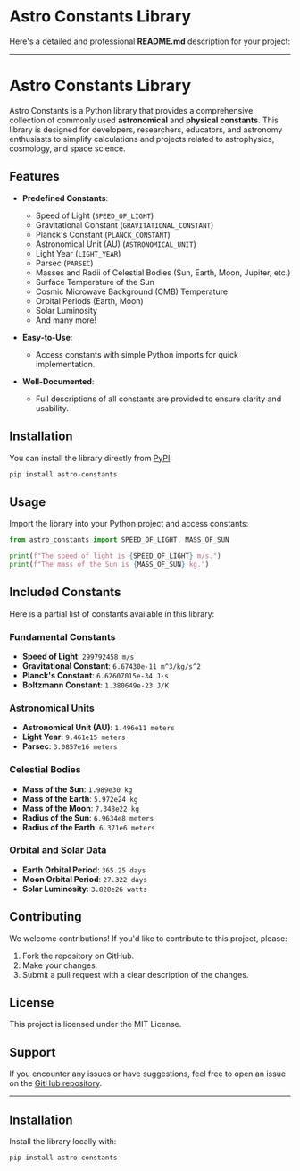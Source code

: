 # Astro Constants Library

Here's a detailed and professional **README.md** description for your project:

---

# Astro Constants Library

Astro Constants is a Python library that provides a comprehensive collection of commonly used **astronomical** and **physical constants**. This library is designed for developers, researchers, educators, and astronomy enthusiasts to simplify calculations and projects related to astrophysics, cosmology, and space science.

## Features

- **Predefined Constants**:
  - Speed of Light (`SPEED_OF_LIGHT`)
  - Gravitational Constant (`GRAVITATIONAL_CONSTANT`)
  - Planck's Constant (`PLANCK_CONSTANT`)
  - Astronomical Unit (AU) (`ASTRONOMICAL_UNIT`)
  - Light Year (`LIGHT_YEAR`)
  - Parsec (`PARSEC`)
  - Masses and Radii of Celestial Bodies (Sun, Earth, Moon, Jupiter, etc.)
  - Surface Temperature of the Sun
  - Cosmic Microwave Background (CMB) Temperature
  - Orbital Periods (Earth, Moon)
  - Solar Luminosity
  - And many more!

- **Easy-to-Use**:
  - Access constants with simple Python imports for quick implementation.

- **Well-Documented**:
  - Full descriptions of all constants are provided to ensure clarity and usability.

## Installation

You can install the library directly from [PyPI](https://pypi.org/project/astro-constants/):

```bash
pip install astro-constants
```

## Usage

Import the library into your Python project and access constants:

```python
from astro_constants import SPEED_OF_LIGHT, MASS_OF_SUN

print(f"The speed of light is {SPEED_OF_LIGHT} m/s.")
print(f"The mass of the Sun is {MASS_OF_SUN} kg.")
```

## Included Constants

Here is a partial list of constants available in this library:

### Fundamental Constants
- **Speed of Light**: `299792458 m/s`
- **Gravitational Constant**: `6.67430e-11 m^3/kg/s^2`
- **Planck's Constant**: `6.62607015e-34 J·s`
- **Boltzmann Constant**: `1.380649e-23 J/K`

### Astronomical Units
- **Astronomical Unit (AU)**: `1.496e11 meters`
- **Light Year**: `9.461e15 meters`
- **Parsec**: `3.0857e16 meters`

### Celestial Bodies
- **Mass of the Sun**: `1.989e30 kg`
- **Mass of the Earth**: `5.972e24 kg`
- **Mass of the Moon**: `7.348e22 kg`
- **Radius of the Sun**: `6.9634e8 meters`
- **Radius of the Earth**: `6.371e6 meters`

### Orbital and Solar Data
- **Earth Orbital Period**: `365.25 days`
- **Moon Orbital Period**: `27.322 days`
- **Solar Luminosity**: `3.828e26 watts`

## Contributing

We welcome contributions! If you'd like to contribute to this project, please:
1. Fork the repository on GitHub.
2. Make your changes.
3. Submit a pull request with a clear description of the changes.

## License

This project is licensed under the MIT License.

## Support

If you encounter any issues or have suggestions, feel free to open an issue on the [GitHub repository](https://github.com/YourUsername/Astronomy).

---



## Installation
Install the library locally with:
```bash
pip install astro-constants
